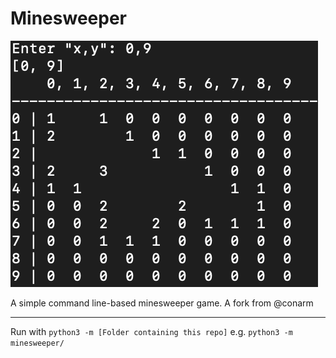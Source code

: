 # Minesweeper

<img src="img/screenshot.png"/>

A simple command line-based minesweeper game. A fork from @conarm

<hr>

Run with `python3 -m [Folder containing this repo]` e.g. `python3 -m minesweeper/`
